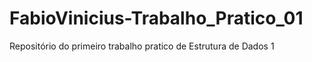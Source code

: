 # FabioVinicius-Trabalho_Pratico_01
Repositório do primeiro trabalho pratico de Estrutura de Dados 1
